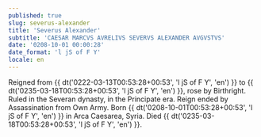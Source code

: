 ```yaml
---
published: true
slug: severus-alexander
title: 'Severus Alexander'
subtitle: 'CAESAR MARCVS AVRELIVS SEVERVS ALEXANDER AVGVSTVS'
date: '0208-10-01 00:00:28'
date_format: 'l jS of F Y'
locale: en
---
```


Reigned from {{ dt('0222-03-13T00:53:28+00:53', 'l jS of F Y', 'en') }} to {{ dt('0235-03-18T00:53:28+00:53', 'l jS of F Y', 'en') }}, rose by Birthright. Ruled in the Severan dynasty, in the Principate era. Reign ended by Assassination from Own Army. Born {{ dt('0208-10-01T00:53:28+00:53', 'l jS of F Y', 'en') }} in Arca Caesarea, Syria. Died {{ dt('0235-03-18T00:53:28+00:53', 'l jS of F Y', 'en') }}.
